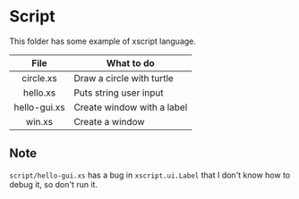 # Script
This folder has some example of xscript language.

| File         | What to do                 |
| :----------: | -------------------------- |
| circle.xs    | Draw a circle with turtle  |
| hello.xs     | Puts string user input     |
| hello-gui.xs | Create window with a label |
| win.xs       | Create a window            |

## Note
`script/hello-gui.xs` has a bug in `xscript.ui.Label` that I don't know how to debug it, so don't run it.
